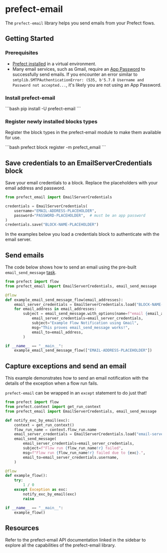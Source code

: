 # prefect-email

The `prefect-email` library helps you send emails from your Prefect flows.

## Getting Started

### Prerequisites

- [Prefect installed](/2.19.4/getting-started/installation/) in a virtual environment.
- Many email services, such as Gmail, require an [App Password](https://support.google.com/accounts/answer/185833) to successfully send emails.
    If you encounter an error similar to `smtplib.SMTPAuthenticationError: (535, b'5.7.8 Username and Password not accepted...`, it's likely you are not using an App Password.

### Install prefect-email

<div class = "terminal">
```bash
pip install -U prefect-email
```
</div>

### Register newly installed blocks types

Register the block types in the prefect-email module to make them available for use.

<div class = "terminal">
```bash
prefect block register -m prefect_email
```
</div>

## Save credentials to an EmailServerCredentials block

Save your email credentials to a block.
Replace the placeholders with your email address and password.

```python
from prefect_email import EmailServerCredentials

credentials = EmailServerCredentials(
    username="EMAIL-ADDRESS-PLACEHOLDER",
    password="PASSWORD-PLACEHOLDER",  # must be an app password
)
credentials.save("BLOCK-NAME-PLACEHOLDER")
```

In the examples below you load a credentials block to authenticate with the email server.

## Send emails

The code below shows how to send an email using the pre-built `email_send_message` [task](https://docs.prefect.io/latest/concepts/tasks/).

```python
from prefect import flow
from prefect_email import EmailServerCredentials, email_send_message

@flow
def example_email_send_message_flow(email_addresses):
    email_server_credentials = EmailServerCredentials.load("BLOCK-NAME-PLACEHOLDER")
    for email_address in email_addresses:
        subject = email_send_message.with_options(name=f"email {email_address}").submit(
            email_server_credentials=email_server_credentials,
            subject="Example Flow Notification using Gmail",
            msg="This proves email_send_message works!",
            email_to=email_address,
        )

if __name__ == "__main__":
    example_email_send_message_flow(["EMAIL-ADDRESS-PLACEHOLDER"])
```

## Capture exceptions and send an email

This example demonstrates how to send an email notification with the details of the exception when a flow run fails.

`prefect-email` can be wrapped in an `except` statement to do just that!

```python
from prefect import flow
from prefect.context import get_run_context
from prefect_email import EmailServerCredentials, email_send_message

def notify_exc_by_email(exc):
    context = get_run_context()
    flow_run_name = context.flow_run.name
    email_server_credentials = EmailServerCredentials.load("email-server-credentials")
    email_send_message(
        email_server_credentials=email_server_credentials,
        subject=f"Flow run {flow_run_name!r} failed",
        msg=f"Flow run {flow_run_name!r} failed due to {exc}.",
        email_to=email_server_credentials.username,
    )

@flow
def example_flow():
    try:
        1 / 0
    except Exception as exc:
        notify_exc_by_email(exc)
        raise

if __name__ == "__main__":
    example_flow()
```

## Resources

Refer to the prefect-email API documentation linked in the sidebar to explore all the capabilities of the prefect-email library.
